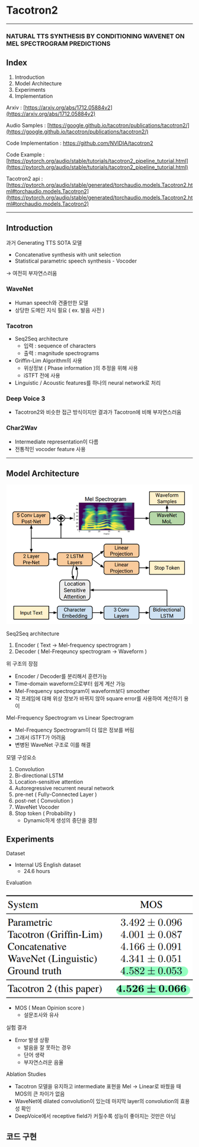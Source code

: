 # Tacotron2

---

### **NATURAL TTS SYNTHESIS BY CONDITIONING WAVENET ON MEL SPECTROGRAM PREDICTIONS**

## Index

1. Introduction
2. Model Architecture
3. Experiments
4. Implementation

Arxiv : [https://arxiv.org/abs/1712.05884v2](https://arxiv.org/abs/1712.05884v2)

Audio Samples : [https://google.github.io/tacotron/publications/tacotron2/](https://google.github.io/tacotron/publications/tacotron2/)

Code Implementation : https://github.com/NVIDIA/tacotron2

Code Example : [https://pytorch.org/audio/stable/tutorials/tacotron2_pipeline_tutorial.html](https://pytorch.org/audio/stable/tutorials/tacotron2_pipeline_tutorial.html)

Tacotron2 api :  [https://pytorch.org/audio/stable/generated/torchaudio.models.Tacotron2.html#torchaudio.models.Tacotron2](https://pytorch.org/audio/stable/generated/torchaudio.models.Tacotron2.html#torchaudio.models.Tacotron2)

---

## Introduction

과거 Generating TTS SOTA 모델

- Concatenative synthesis with unit selection
- Statistical parametric speech synthesis - Vocoder

→ 여전히 부자연스러움

### WaveNet

- Human speech와 견줄만한 모델
- 상당한 도메인 지식 필요 ( ex. 발음 사전 )

### Tacotron

- Seq2Seq architecture
    - 입력 : sequence of characters
    - 출력 : magnitude spectrograms
- Griffin-Lim Algorithm의 사용
    - 위상정보 ( Phase information )의 추정을 위해 사용
    - iSTFT 전에 사용
- Linguistic / Acoustic features를 하나의 neural network로 처리

### Deep Voice 3

- Tacotron2와 비슷한 접근 방식이지만 결과가 Tacotron에 비해 부자연스러움

### Char2Wav

- Intermediate representation이 다름
- 전통적인 vocoder feature 사용

---

## Model Architecture

![model.png](Tacotron2/model.png)

Seq2Seq architecture

1. Encoder ( Text → Mel-frequency spectrogram )
2. Decoder ( Mel-Freqeuncy spectrogram → Waveform )

위 구조의 장점

- Encoder / Decoder를 분리해서 훈련가능
- Time-domain waveform으로부터 쉽게 계산 가능
- Mel-Frequency spectrogram이 waveform보다 smoother
- 각 프레임에 대해 위상 정보가 바뀌지 않아 square error를 사용하여 계산하기 용이

Mel-Frequency Spectrogram vs Linear Spectrogram

- Mel-Frequency Spectrogram이 더 많은 정보를 버림
- 그래서 iSTFT가 어려움
- 변병된 WaveNet 구조로 이를 해결

모델 구성요소

1. Convolution
2. Bi-directional LSTM
3. Location-sensitive attention
4. Autoregressive recurrent neural network
5. pre-net ( Fully-Connected Layer )
6. post-net ( Convolution )
7. WaveNet Vocoder
8. Stop token ( Probability )
    - Dynamic하게 생성의 중단을 결정

## Experiments

Dataset

- Internal US English dataset
    - 24.6 hours

Evaluation

![exp.png](Tacotron2/exp.png)

- MOS ( Mean Opinion score )
    - 설문조사와 유사

실험 결과

- Error 발생 상황
    - 발음을 잘 못하는 경우
    - 단어 생략
    - 부자연스러운 음율

Ablation Studies

- Tacotron 모델을 유지하고 intermediate 표현을 Mel → Linear로 바꿨을 때 MOS의 큰 차이가 없음
- WaveNet에 dilated convolution이 있는데 마지막 layer의 convolution의 효용성 확인
- DeepVoice에서 receptive field가 커질수록 성능이 좋아지는 것만은 아님

## 코드 구현